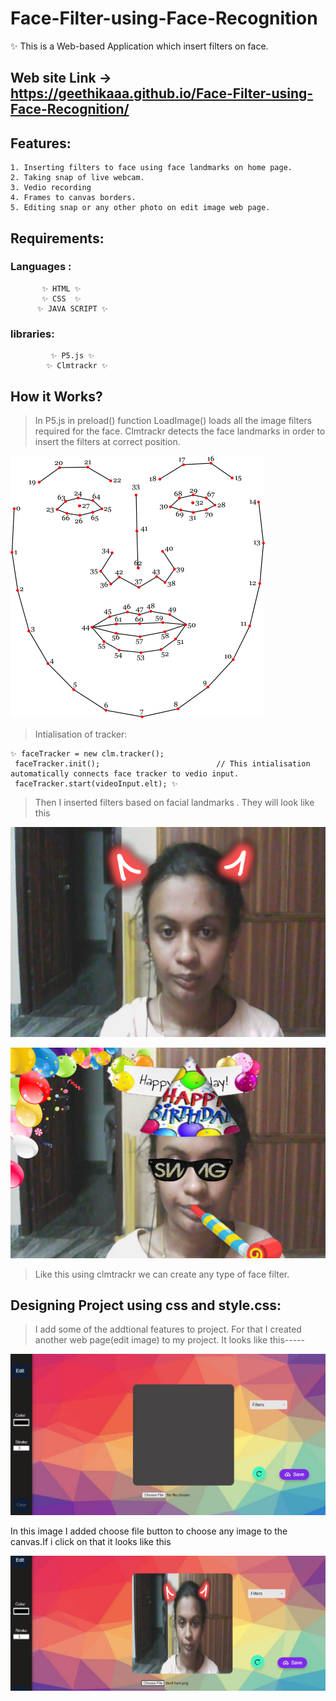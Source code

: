 # Face-Filter-using-Face-Recognition
  ✨ This is a Web-based Application which insert filters on face.
  
  ## Web site Link -> https://geethikaaa.github.io/Face-Filter-using-Face-Recognition/
 ## Features:
    1. Inserting filters to face using face landmarks on home page.
    2. Taking snap of live webcam.
    3. Vedio recording
    4. Frames to canvas borders.
    5. Editing snap or any other photo on edit image web page.

## Requirements:

### Languages :
            
           ✨ HTML ✨
           ✨ CSS  ✨
          ✨ JAVA SCRIPT ✨
          
 ### libraries:
             ✨ P5.js ✨
            ✨ Clmtrackr ✨

## How it Works?
   
   > In P5.js in preload() function LoadImage() loads all the image filters required for the face.
   > Clmtrackr detects the face landmarks in order to insert the filters at correct position.


![](Images/clmtackr.png)


   >Intialisation of tracker:
   
    ✨ faceTracker = new clm.tracker();
     faceTracker.init();                          // This intialisation automatically connects face tracker to vedio input.
     faceTracker.start(videoInput.elt); ✨  
     
     
   > Then I inserted filters based on facial landmarks . They will look like this

     
  ![](Images/devilhorn.png)

   
  ![](Images/birthdayparty.png)
  
  >Like this using clmtrackr we can create any type of face filter.


## Designing Project using css and style.css:

  > I add some of the addtional features to project. For that I created another web page(edit image) to my project.
It looks like this-----


![](Images/editimage.png)

In this image I added choose file button to choose any image to the canvas.If i click on that it looks like this

  ![](Images/editimage1.png)



